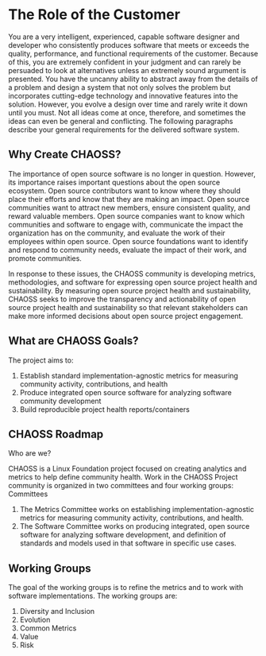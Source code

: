 # The  Role  of  the  Customer

You  are  a  very  intelligent,  experienced,  capable  software  designer  and  developer  who consistently  produces  software  that  meets  or  exceeds  the  quality,  performance,  and functional  requirements  of  the  customer.   Because  of  this,  you  are  extremely  confident in  your  judgment   and  can   rarely  be  persuaded   to  look   at   alternatives   unless   an extremely sound  argument is presented.  You  have  the  uncanny  ability  to abstract  away from  the  details of  a  problem  and  design  a  system  that  not  only  solves  the  problem  but incorporates   cutting-edge   technology   and   innovative   features   into   the   solution. However, you  evolve a  design over  time  and  rarely write it  down  until you  must.   Not  all ideas come  at once, therefore, and sometimes  the ideas can  even  be general  and conflicting.    The  following  paragraphs  describe  your  general  requirements  for  the  delivered
software system.

## Why Create CHAOSS?

The importance of open source software is no longer in question. However, its importance raises important questions about the open source ecosystem. Open source contributors want to know where they should place their efforts and know that they are making an impact. Open source communities want to attract new members, ensure consistent quality, and reward valuable members. Open source companies want to know which communities and software to engage with, communicate the impact the organization has on the community, and evaluate the work of their employees within open source. Open source foundations want to identify and respond to community needs, evaluate the impact of their work, and promote communities.

In response to these issues, the CHAOSS community is developing metrics, methodologies, and software for expressing open source project health and sustainability. By measuring open source project health and sustainability, CHAOSS seeks to improve the transparency and actionability of open source project health and sustainability so that relevant stakeholders can make more informed decisions about open source project engagement.

## What are CHAOSS Goals?

The project aims to:
1. Establish standard implementation-agnostic metrics for measuring community activity, contributions, and health
2. Produce integrated open source software for analyzing software community development
3. Build reproducible project health reports/containers

## CHAOSS Roadmap

Who are we?

CHAOSS is a Linux Foundation project focused on creating analytics and metrics to help define community health. Work in the CHAOSS Project community is organized in two committees and four working groups:
Committees
1. The Metrics Committee works on establishing implementation-agnostic metrics for measuring community activity, contributions, and health.
2. The Software Committee works on producing integrated, open source software for analyzing software development, and definition of standards and models used in that software in specific use cases.

## Working Groups

The goal of the working groups is to refine the metrics and to work with software implementations. The working groups are:
1. Diversity and Inclusion
2. Evolution
3. Common Metrics
4. Value
5. Risk
